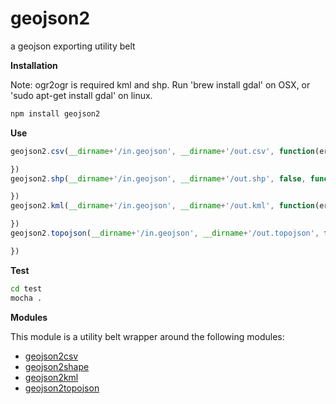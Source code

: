 geojson2
=========

a geojson exporting utility belt

**Installation**

Note: ogr2ogr is required kml and shp. Run 'brew install gdal' on OSX, or 'sudo apt-get install gdal' on linux.

```bash
npm install geojson2
```

**Use**

```javascript
geojson2.csv(__dirname+'/in.geojson', __dirname+'/out.csv', function(err){

})
geojson2.shp(__dirname+'/in.geojson', __dirname+'/out.shp', false, function(err){

})
geojson2.kml(__dirname+'/in.geojson', __dirname+'/out.kml', function(err){

})
geojson2.topojson(__dirname+'/in.geojson', __dirname+'/out.topojson', function(err){

})
```

**Test**

```bash
cd test
mocha .
```

**Modules**

This module is a utility belt wrapper around the following modules:

- [geojson2csv](https://github.com/morganherlocker/geojson2csv)
- [geojson2shape](https://github.com/morganherlocker/geojson2shape)
- [geojson2kml](https://github.com/morganherlocker/geojson2kml)
- [geojson2topojson](https://github.com/morganherlocker/geojson2topojson)